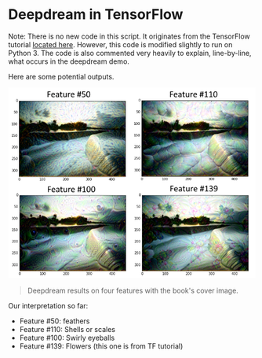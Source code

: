Deepdream in TensorFlow
=======================

Note: There is no new code in this script.  It originates from the TensorFlow tutorial [located here](https://github.com/tensorflow/tensorflow/tree/master/tensorflow/examples/tutorials/deepdream).  However, this code is modified slightly to run on Python 3.  The code is also commented very heavily to explain, line-by-line, what occurs in the deepdream demo.

Here are some potential outputs.

![deepdream outputs](../images/06_deepdream_ex.png)
> Deepdream results on four features with the book's cover image.

Our interpretation so far:
 * Feature #50: feathers
 * Feature #110: Shells or scales
 * Feature #100: Swirly eyeballs
 * Feature #139: Flowers (this one is from TF tutorial)
